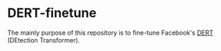 # DERT-finetune  

The mainly purpose of this repository is to fine-tune Facebook's [DERT](https://github.com/facebookresearch/detr) (DEtection Transformer). 